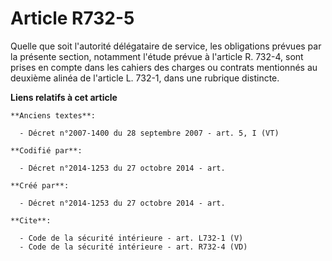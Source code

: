 # Article R732-5

Quelle que soit l'autorité délégataire de service, les obligations prévues par la présente section, notamment l'étude prévue
à l'article R. 732-4, sont prises en compte dans les cahiers des charges ou contrats mentionnés au deuxième alinéa de
l'article L. 732-1, dans une rubrique distincte.

**Liens relatifs à cet article**

	**Anciens textes**:

	  - Décret n°2007-1400 du 28 septembre 2007 - art. 5, I (VT)

	**Codifié par**:

	  - Décret n°2014-1253 du 27 octobre 2014 - art.

	**Créé par**:

	  - Décret n°2014-1253 du 27 octobre 2014 - art.

	**Cite**:

	  - Code de la sécurité intérieure - art. L732-1 (V)
	  - Code de la sécurité intérieure - art. R732-4 (VD)
